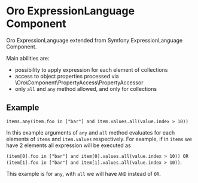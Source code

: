 Oro ExpressionLanguage Component
============================

Oro ExpressionLanguage extended from Symfony ExpressionLanguage Component.

Main abilities are:
 * possibility to apply expression for each element of collections
 * access to object properties processed via \Oro\Component\PropertyAccess\PropertyAccessor
 * only `all` and `any` method allowed, and only for collections

## Example
 
`items.any(item.foo in ["bar"] and item.values.all(value.index > 10))`

In this example arguments of `any` and `all` method evaluates for each elements of `items` and `item.values` respectively.
For example, if in `items` we have 2 elements all expression will be executed as

`(item[0].foo in ["bar"] and item[0].values.all(value.index > 10)) OR (item[1].foo in ["bar"] and item[1].values.all(value.index > 10))`.

This example is for `any`, with `all` we will have `AND` instead of `OR`. 

